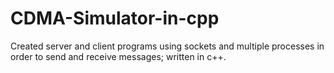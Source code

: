 # CDMA-Simulator-in-cpp
Created server and client programs using sockets and multiple processes in order to send and receive messages; written in c++.
